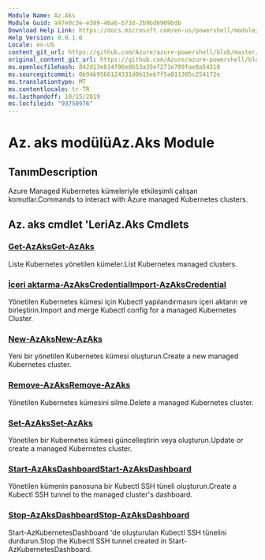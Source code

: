 ```yaml
---
Module Name: Az.Aks
Module Guid: a97e0c3e-e389-46a6-b73d-2b9bd6909bdb
Download Help Link: https://docs.microsoft.com/en-us/powershell/module/az.aks
Help Version: 0.0.1.0
Locale: en-US
content_git_url: https://github.com/Azure/azure-powershell/blob/master/src/Aks/Aks/help/Az.Aks.md
original_content_git_url: https://github.com/Azure/azure-powershell/blob/master/src/Aks/Aks/help/Az.Aks.md
ms.openlocfilehash: 842d13e814f06e8b53a35ef271e709fae0a54310
ms.sourcegitcommit: 0b94b9566124331d0b15eb7f5a811305c254172e
ms.translationtype: MT
ms.contentlocale: tr-TR
ms.lasthandoff: 10/15/2019
ms.locfileid: "93750976"
---
```

# <span data-ttu-id="6f546-101">Az. aks modülü</span><span class="sxs-lookup"><span data-stu-id="6f546-101">Az.Aks Module</span></span>
## <span data-ttu-id="6f546-102">Tanım</span><span class="sxs-lookup"><span data-stu-id="6f546-102">Description</span></span>
<span data-ttu-id="6f546-103">Azure Managed Kubernetes kümeleriyle etkileşimli çalışan komutlar.</span><span class="sxs-lookup"><span data-stu-id="6f546-103">Commands to interact with Azure managed Kubernetes clusters.</span></span>

## <span data-ttu-id="6f546-104">Az. aks cmdlet 'Leri</span><span class="sxs-lookup"><span data-stu-id="6f546-104">Az.Aks Cmdlets</span></span>
### [<span data-ttu-id="6f546-105">Get-AzAks</span><span class="sxs-lookup"><span data-stu-id="6f546-105">Get-AzAks</span></span>](Get-AzAks.md)
<span data-ttu-id="6f546-106">Liste Kubernetes yönetilen kümeler.</span><span class="sxs-lookup"><span data-stu-id="6f546-106">List Kubernetes managed clusters.</span></span>

### [<span data-ttu-id="6f546-107">İçeri aktarma-AzAksCredential</span><span class="sxs-lookup"><span data-stu-id="6f546-107">Import-AzAksCredential</span></span>](Import-AzAksCredential.md)
<span data-ttu-id="6f546-108">Yönetilen Kubernetes kümesi için Kubectl yapılandırmasını içeri aktarın ve birleştirin.</span><span class="sxs-lookup"><span data-stu-id="6f546-108">Import and merge Kubectl config for a managed Kubernetes Cluster.</span></span>

### [<span data-ttu-id="6f546-109">New-AzAks</span><span class="sxs-lookup"><span data-stu-id="6f546-109">New-AzAks</span></span>](New-AzAks.md)
<span data-ttu-id="6f546-110">Yeni bir yönetilen Kubernetes kümesi oluşturun.</span><span class="sxs-lookup"><span data-stu-id="6f546-110">Create a new managed Kubernetes cluster.</span></span>

### [<span data-ttu-id="6f546-111">Remove-AzAks</span><span class="sxs-lookup"><span data-stu-id="6f546-111">Remove-AzAks</span></span>](Remove-AzAks.md)
<span data-ttu-id="6f546-112">Yönetilen Kubernetes kümesini silme.</span><span class="sxs-lookup"><span data-stu-id="6f546-112">Delete a managed Kubernetes cluster.</span></span>

### [<span data-ttu-id="6f546-113">Set-AzAks</span><span class="sxs-lookup"><span data-stu-id="6f546-113">Set-AzAks</span></span>](Set-AzAks.md)
<span data-ttu-id="6f546-114">Yönetilen bir Kubernetes kümesi güncelleştirin veya oluşturun.</span><span class="sxs-lookup"><span data-stu-id="6f546-114">Update or create a managed Kubernetes cluster.</span></span>

### [<span data-ttu-id="6f546-115">Start-AzAksDashboard</span><span class="sxs-lookup"><span data-stu-id="6f546-115">Start-AzAksDashboard</span></span>](Start-AzAksDashboard.md)
<span data-ttu-id="6f546-116">Yönetilen kümenin panosuna bir Kubectl SSH tüneli oluşturun.</span><span class="sxs-lookup"><span data-stu-id="6f546-116">Create a Kubectl SSH tunnel to the managed cluster's dashboard.</span></span>

### [<span data-ttu-id="6f546-117">Stop-AzAksDashboard</span><span class="sxs-lookup"><span data-stu-id="6f546-117">Stop-AzAksDashboard</span></span>](Stop-AzAksDashboard.md)
<span data-ttu-id="6f546-118">Start-AzKubernetesDashboard 'de oluşturulan Kubectl SSH tünelini durdurun.</span><span class="sxs-lookup"><span data-stu-id="6f546-118">Stop the Kubectl SSH tunnel created in Start-AzKubernetesDashboard.</span></span>


